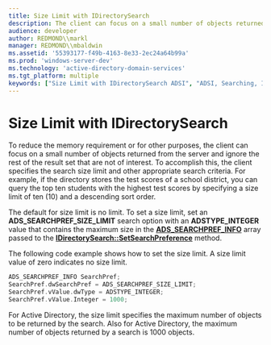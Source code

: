 ```yaml
---
title: Size Limit with IDirectorySearch
description: The client can focus on a small number of objects returned from the server and ignore the rest of the result set.
audience: developer
author: REDMOND\\markl
manager: REDMOND\\mbaldwin
ms.assetid: '55393177-f49b-4163-8e33-2ec24a64b99a'
ms.prod: 'windows-server-dev'
ms.technology: 'active-directory-domain-services'
ms.tgt_platform: multiple
keywords: ["Size Limit with IDirectorySearch ADSI", "ADSI, Searching, IDirectorySearch, Other Search Options, Size Limit"]
---
```


# Size Limit with IDirectorySearch

To reduce the memory requirement or for other purposes, the client can focus on a small number of objects returned from the server and ignore the rest of the result set that are not of interest. To accomplish this, the client specifies the search size limit and other appropriate search criteria. For example, if the directory stores the test scores of a school district, you can query the top ten students with the highest test scores by specifying a size limit of ten (10) and a descending sort order.

The default for size limit is no limit. To set a size limit, set an **ADS\_SEARCHPREF\_SIZE\_LIMIT** search option with an **ADSTYPE\_INTEGER** value that contains the maximum size in the [**ADS\_SEARCHPREF\_INFO**](ads-searchpref-info.md) array passed to the [**IDirectorySearch::SetSearchPreference**](idirectorysearch-setsearchpreference.md) method.

The following code example shows how to set the size limit. A size limit value of zero indicates no size limit.


```C++
ADS_SEARCHPREF_INFO SearchPref;
SearchPref.dwSearchPref = ADS_SEARCHPREF_SIZE_LIMIT;
SearchPref.vValue.dwType = ADSTYPE_INTEGER;
SearchPref.vValue.Integer = 1000;
```



For Active Directory, the size limit specifies the maximum number of objects to be returned by the search. Also for Active Directory, the maximum number of objects returned by a search is 1000 objects.

 

 




